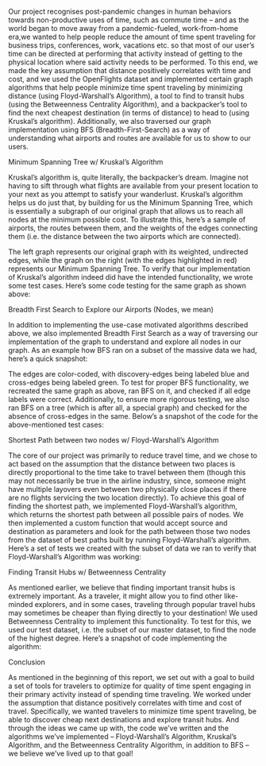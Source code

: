 Our project recognises post-pandemic changes in human behaviors towards non-productive uses of time, such as commute time – and as the world began to move away from a pandemic-fueled, work-from-home era,we wanted to help people reduce the amount of time spent traveling for business trips, conferences, work, vacations etc. so that most of our user’s time can be directed at performing that activity instead of getting to the physical location where said activity needs to be performed. To this end, we made the key assumption that distance positively correlates with time and cost, and we used the OpenFlights dataset and implemented certain graph algorithms that help people minimize time spent traveling by minimizing distance (using Floyd-Warshall’s Algorithm), a tool to find to transit hubs (using the Betweenness Centrality Algorithm), and a backpacker’s tool to find the next cheapest destination (in terms of distance) to head to (using Kruskal’s algorithm). Additionally, we also traversed our graph implementation using BFS (Breadth-First-Search) as a way of understanding what airports and routes are available for us to show to our users.

Minimum Spanning Tree w/ Kruskal’s Algorithm

Kruskal’s algorithm is, quite literally, the backpacker’s dream. Imagine not having to sift through what flights are available from your present location to your next as you attempt to satisfy your wanderlust. Kruskal’s algorithm helps us do just that, by building for us the Minimum Spanning Tree, which is essentially a subgraph of our original graph that allows us to reach all nodes at the minimum possible cost. To illustrate this, here’s a sample of airports, the routes between them, and the weights of the edges connecting them (i.e. the distance between the two airports which are connected). 
 

          

The left graph represents our original graph with its weighted, undirected edges, while the graph on the right (with the edges highlighted in red) represents our Minimum Spanning Tree. To verify that our implementation of Kruskal’s algorithm indeed did have the intended functionality, we wrote some test cases. Here’s some code testing for the same graph as shown above:



Breadth First Search to Explore our Airports (Nodes, we mean)

In addition to implementing the use-case motivated algorithms described above, we also implemented Breadth First Search as a way of traversing our implementation of the graph to understand and explore all nodes in our graph. As an example how BFS ran on a subset of the massive data we had, here’s a quick snapshot:



The edges are color-coded, with discovery-edges being labeled blue and cross-edges being labeled green. To test for proper BFS functionality, we recreated the same graph as above, ran BFS on it, and checked if all edge labels were correct. Additionally, to ensure more rigorous testing, we also ran BFS on a tree (which is after all, a special graph) and checked for the absence of cross-edges in the same. Below’s a snapshot of the code for the above-mentioned test cases:




Shortest Path between two nodes w/ Floyd-Warshall’s Algorithm

The core of our project was primarily to reduce travel time, and we chose to act based on the assumption that the distance between two places is directly proportional to the time take to travel between them (though this may not necessarily be true in the airline industry, since, someone might have multiple layovers even between two physically close places if there are no flights servicing the two location directly). To achieve this goal of finding the shortest path, we implemented Floyd-Warshall’s algorithm, which returns the shortest path between all possible pairs of nodes. We then implemented a custom function that would accept source and destination as parameters and look for the path between those two nodes from the dataset of best paths built by running Floyd-Warshall’s algorithm. Here’s a set of tests we created with the subset of data we ran to verify that Floyd-Warshall’s Algorithm was working:


Finding Transit Hubs w/ Betweenness Centrality

As mentioned earlier, we believe that finding important transit hubs is extremely important. As a traveler, it might allow you to find other like-minded explorers, and in some cases, traveling through popular travel hubs may sometimes be cheaper than flying directly to your destination! We used Betweenness Centrality to implement this functionality. To test for this, we used our test dataset, i.e. the subset of our master dataset, to find the node of the highest degree. Here’s a snapshot of code implementing the algorithm:


Conclusion

As mentioned in the beginning of this report, we set out with a goal to build a set of tools for travelers to optimize for quality of time spent engaging in their primary activity instead of spending time traveling. We worked under the assumption that distance positively correlates with time and cost of travel. Specifically, we wanted travelers to minimize time spent traveling, be able to discover cheap next destinations and explore transit hubs. And through the ideas we came up with, the code we’ve written and the algorithms we’ve implemented – Floyd-Warshall’s Algorithm, Kruskal’s Algorithm, and the Betweenness Centrality Algorithm, in addition to BFS – we believe we’ve lived up to that goal!

